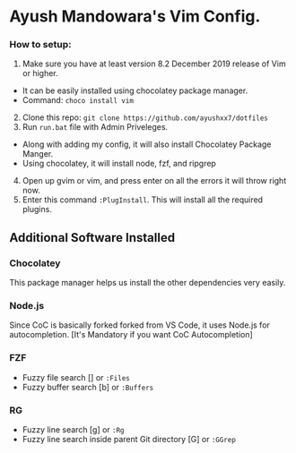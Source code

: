 # Ayush Mandowara's Vim Config.

### How to setup:
1. Make sure you have at least version 8.2 December 2019 release of Vim or higher.
- It can be easily installed using chocolatey package manager. 
- Command: `choco install vim`
2. Clone this repo: `git clone https://github.com/ayushxx7/dotfiles`
3. Run `run.bat` file with Admin Priveleges.
- Along with adding my config, it will also install Chocolatey Package Manger.
- Using chocolatey, it will install node, fzf, and ripgrep
4. Open up gvim or vim, and press enter on all the errors it will throw right now. 
5. Enter this command `:PlugInstall`. This will install all the required plugins. 

## Additional Software Installed
### Chocolatey
This package manager helps us install the other dependencies very easily.

### Node.js
Since CoC is basically forked forked from VS Code, it uses Node.js for autocompletion. [It's Mandatory if you want CoC Autocompletion]

### FZF
- Fuzzy file search [<ctrl><f>] or `:Files`
- Fuzzy buffer search [<leader>b] or `:Buffers`

### RG
- Fuzzy line search [<leader>g] or `:Rg`
- Fuzzy line search inside parent Git directory [<leader>G] or `:GGrep`

